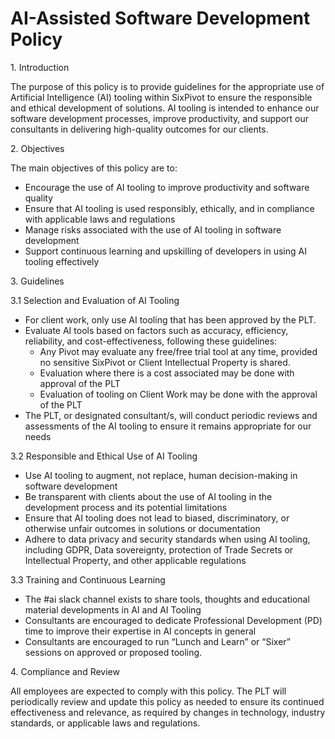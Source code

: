 # AI-Assisted Software Development Policy

1\. Introduction

The purpose of this policy is to provide guidelines for the appropriate use of Artificial Intelligence (AI) tooling within SixPivot to ensure the responsible and ethical development of solutions. AI tooling is intended to enhance our software development processes, improve productivity, and support our consultants in delivering high-quality outcomes for our clients.

2\. Objectives

The main objectives of this policy are to:

* Encourage the use of AI tooling to improve productivity and software quality
* Ensure that AI tooling is used responsibly, ethically, and in compliance with applicable laws and regulations
* Manage risks associated with the use of AI tooling in software development
* Support continuous learning and upskilling of developers in using AI tooling effectively

3\. Guidelines

3.1 Selection and Evaluation of AI Tooling

* For client work, only use AI tooling that has been approved by the PLT.
* Evaluate AI tools based on factors such as accuracy, efficiency, reliability, and cost-effectiveness, following these guidelines:
  * Any Pivot may evaluate any free/free trial tool at any time, provided no sensitive SixPivot or Client Intellectual Property is shared.
  * Evaluation where there is a cost associated may be done with approval of the PLT
  * Evaluation of tooling on Client Work may be done with the approval of the PLT
* The PLT, or designated consultant/s, will conduct periodic reviews and assessments of the AI tooling to ensure it remains appropriate for our needs

3.2 Responsible and Ethical Use of AI Tooling

* Use AI tooling to augment, not replace, human decision-making in software development
* Be transparent with clients about the use of AI tooling in the development process and its potential limitations
* Ensure that AI tooling does not lead to biased, discriminatory, or otherwise unfair outcomes in solutions or documentation
* Adhere to data privacy and security standards when using AI tooling, including GDPR, Data sovereignty, protection of Trade Secrets or Intellectual Property, and other applicable regulations

3.3 Training and Continuous Learning

* The #ai slack channel exists to share tools, thoughts and educational material developments in AI and AI Tooling
* Consultants are encouraged to dedicate Professional Development (PD) time to improve their expertise in AI concepts in general
* Consultants are encouraged to run “Lunch and Learn” or “Sixer” sessions on approved or proposed tooling.

4\. Compliance and Review

All employees are expected to comply with this policy. The PLT will periodically review and update this policy as needed to ensure its continued effectiveness and relevance, as required by changes in technology, industry standards, or applicable laws and regulations.
